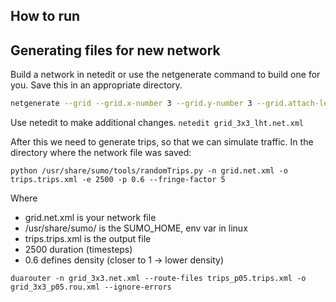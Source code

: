 ## How to run

## Generating files for new network

Build a network in netedit or use the netgenerate command to build one for you. Save this in an appropriate directory.

```bash
netgenerate --grid --grid.x-number 3 --grid.y-number 3 --grid.attach-length 100 --grid.x-length 400 --grid.y-length 400 --tls.guess --default.lanenumber 3 --lefthand --output-file grid_3x3_lht.net.xml
```

Use netedit to make additional changes.
`netedit grid_3x3_lht.net.xml`

After this we need to generate trips, so that we can simulate traffic.
In the directory where the network file was saved:

`python /usr/share/sumo/tools/randomTrips.py -n grid.net.xml -o trips.trips.xml -e 2500 -p 0.6 --fringe-factor 5`

Where 
- grid.net.xml is your network file
- /usr/share/sumo/ is the SUMO_HOME, env var in linux
- trips.trips.xml is the output file
- 2500 duration (timesteps)
- 0.6 defines density (closer to 1 -> lower density)


`duarouter -n grid_3x3.net.xml --route-files trips_p05.trips.xml -o grid_3x3_p05.rou.xml --ignore-errors`